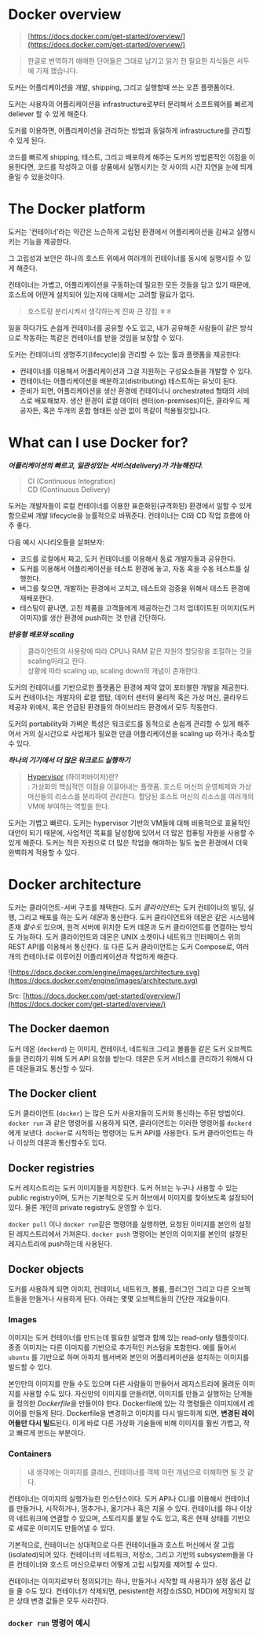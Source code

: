 # Docker overview
> [https://docs.docker.com/get-started/overview/](https://docs.docker.com/get-started/overview/)

> 한글로 번역하기 애매한 단어들은 그대로 남기고 읽기 전 필요한 지식들은 서두에 기재 했습니다.

도커는 어플리케이션을 개발, shipping, 그리고 실행할때 쓰는 오픈 플랫폼이다. 

도커는 사용자의 어플리케이션을 infrastructure로부터 분리해서 소프트웨어를 빠르게 deliever 할 수 있게 해준다. 

도커를 이용하면, 어플리케이션을 관리하는 방법과 동일하게 infrastructure를 관리할 수 있게 된다. 

코드를 빠르게 shipping, 테스트, 그리고 배포하게 해주는 도커의 방법론적인 이점을 이용한다면, 코드를 작성하고 이를 상품에서 실행시키는 것 사이의 시간 지연을 눈에 띄게 줄일 수 있을것이다.  

# The Docker platform

도커는 '컨테이너'라는 약간은 느슨하게 고립된 환경에서 어플리케이션을 감싸고 실행시키는 기능을 제공한다. 

그 고립성과 보안은 하나의 호스트 위에서 여러개의 컨테이너를 동시에 실행시킬 수 있게 해준다. 

컨테이너는 가볍고, 어플리케이션을 구동하는데 필요한 모든 것들을 담고 있기 때문에, 호스트에 어떤게 설치되어 있는지에 대해서는 고려할 필요가 없다. 

> 호스트랑 분리시켜서 생각하는게 진짜 큰 장점 ㅎㅎ

일을 하다가도 손쉽게 컨테이너를 공유할 수도 있고, 내가 공유해준 사람들이 같은 방식으로 작동하는 똑같은 컨테이너를 받을 것임을 보장할 수 있다.

도커는 컨테이너의 생명주기(lifecycle)을 관리할 수 있는 툴과 플랫폼을 제공한다:

- 컨테이너를 이용해서 어플리케이션과 그걸 지원하는 구성요소들을 개발할 수 있다.
- 컨테이너는 어플리케이션을 배분하고(distributing) 테스트하는 유닛이 된다.
- 준비가 되면, 어플리케이션을 생산 환경에 컨테이너나 orchestrated 형태의 서비스로 배포해보자. 생산 환경이 로컬 데이터 센터(on-premises)이든, 클라우드 제공자든, 혹은 두개의 혼합 형태든 상관 없이 똑같이 적용될것입니다.

# What can I use Docker for?

***어플리케이션의 빠르고, 일관성있는 서비스(delivery)가 가능해진다.***

> CI (Continuous Integration)   
CD (Continuous Delivery)

도커는 개발자들이 로컬 컨테이너를 이용한 표준화된(규격화된) 환경에서 일할 수 있게 함으로써 개발 lifecycle을 능률적으로 바꿔준다. 컨테이너는 CI와 CD 작업 흐름에 아주 좋다. 

다음 예시 시나리오들을 살펴보자:

- 코드를 로컬에서 짜고, 도커 컨테이너를 이용해서 동료 개발자들과 공유한다.
- 도커를 이용해서 어플리케이션을 테스트 환경에 놓고, 자동 혹을 수동 테스트를 실행한다.
- 버그를 찾으면, 개발하는 환경에서 고치고, 테스트와 검증을 위해서 테스트 환경에 재배포한다.
- 테스팅이 끝나면, 고친 제품을 고객들에게 제공하는건 그저 업데이트된 이미지(도커 이미지)를 생산 환경에 push하는 것 만큼 간단하다.

***반응형 배포와 scaling***

> 클라이언트의 사용량에 따라 CPU나 RAM 같은 자원의 할당량을 조절하는 것을 scaling이라고 한다.   
상황에 따라 scaling up, scaling down의 개념이 존재한다.

도커의 컨테이너를 기반으로한 플랫폼은 환경에 제약 없이 포터블한 개발을 제공한다. 도커 컨테이너는 개발자의 로컬 랩탑, 데이터 센터의 물리적 혹은 가상 머신, 클라우드 제공자 위에서, 혹은 언급된 환경들의 하이브리드 환경에서 모두 작동한다. 

도커의 portability와 가벼운 특성은 워크로드를 동적으로 손쉽게 관리할 수 있게 해주어서 거의 실시간으로 사업체가 필요한 만큼 어플리케이션을 scaling up 하거나 축소할 수 있다. 

***하나의 기기에서 더 많은 워크로드 실행하기***

> [Hypervisor](https://www.redhat.com/ko/topics/virtualization/what-is-a-hypervisor) (하이퍼바이저)란?   
: 가상화의 핵심적인 이점을 이끌어내는 플랫폼. 호스트 머신의 운영체제와 가상 머신들의 리소스를 분리하여 관리한다. 할당된 호스트 머신의 리소스를 여러개의 VM에 부여하는 역할을 한다.

도커는 가볍고 빠르다. 도커는 hypervisor 기반의 VM들에 대해 비용적으로 효율적인 대안이 되기 때문에, 사업적인 목표를 달성함에 있어서 더 많은 컴퓨팅 자원을 사용할 수 있게 해준다. 도커는 적은 자원으로 더 많은 작업을 해야하는 밀도 높은 환경에서 더욱 완벽하게 적용할 수 있다. 

# Docker architecture

도커는 클라이언트-서버 구조를 채택한다. 도커 *클라이언트*는 도커 컨테이너의 빌딩, 실행, 그리고 배포를 하는 도커 *데몬*과 통신한다. 도커 클라이언트와 데몬은 같은 시스템에 존재 *할수도* 있으며, 원격 서버에 위치한 도커 데몬과 도커 클라이언트를 연결하는 방식도 가능하다. 도커 클라이언트와 데몬은 UNIX 소켓이나 네트워크 인터페이스 위의 REST API를 이용해서 통신한다. 또 다른 도커 클라이언트는 도커 Compose로, 여러 개의 컨테이너로 이루어진 어플리케이션과 작업하게 해준다. 

![https://docs.docker.com/engine/images/architecture.svg](https://docs.docker.com/engine/images/architecture.svg)

Src: [https://docs.docker.com/get-started/overview/](https://docs.docker.com/get-started/overview/)

## The Docker daemon

도커 데몬 (`dockerd`) 는 이미지, 컨테이너, 네트워크 그리고 볼륨들 같은 도커 오브젝트들을 관리하기 위해 도커 API 요청을 받는다. 데몬은 도커 서비스를 관리하기 위해서 다른 데몬들과도 통신할 수 있다.  

## The Docker client

도커 클라이언트 (`docker`) 는 많은 도커 사용자들이 도커와 통신하는 주된 방법이다. `docker run` 과 같은 명령어를 사용하게 되면, 클라이언트는 이러한 명령어를 `dockerd` 에게 보낸다. `docker`로 시작하는 명령어는 도커 API를 사용한다. 도커 클라이언트는 하나 이상의 데몬과 통신할수도 있다. 

## Docker registries

도커 레지스트리는 도커 이미지들을 저장한다. 도커 허브는 누구나 사용할 수 있는 public registry이며, 도커는 기본적으로 도커 허브에서 이미지를 찾아보도록 설정되어 있다. 물론 개인의 private registry도 운영할 수 있다. 

`docker pull` 이나  `docker run`같은 명령어를 실행하면, 요청된 이미지를 본인의 설정된 레지스트리에서 가져온다.  `docker push` 명령어는 본인의 이미지를 본인의 설정된 레지스트리에 push하는데 사용된다. 

## Docker objects

도커를 사용하게 되면 이미지, 컨테이너, 네트워크, 볼륨, 플러그인 그리고 다른 오브젝트들을 만들거나 사용하게 된다. 아래는 몇몇 오브젝트들의 간단한 개요들이다. 

### Images

이미지는 도커 컨테이너를 만드는데 필요한 설명과 함께 있는 read-only 템플릿이다. 종종 이미지는 다른 이미지를 기반으로 추가적인 커스텀을 포함한다. 예를 들어서 `ubuntu` 를 기반으로 하며 아파치 웹서버와 본인의 어플리케이션을 설치하는 이미지를 빌드할 수 있다. 

본인만의 이미지를 만들 수도 있으며 다른 사람들이 만들어서 레지스트리에 올려둔 이미지를 사용할 수도 있다. 자신만의 이미지를 만들려면, 이미지를 만들고 실행하는 단계들을 정의한 *Dockerfile*을 만들어야 한다. Dockerfile에 있는 각 명령들은 이미지에서 레이어를 만들게 된다. Dockerfile을 변경하고 이미지를 다시 빌드하게 되면, **변경된 레이어들만 다시 빌드**된다. 이게 바로 다른 가상화 기술들에 비해 이미지를 훨씬 가볍고, 작고 빠르게 만드는 부분이다. 

### Containers

> 내 생각에는 이미지를 클래스, 컨테이너를 객체 이런 개념으로 이해하면 될 것 같다.

컨테이너는 이미지의 실행가능한 인스턴스이다. 도커 API나 CLI를 이용해서 컨테이너를 만들거나,  시작하거나, 멈추거나, 옮기거나 혹은 지울 수 있다. 컨테이너를 하나 이상의 네트워크에 연결할 수 있으며, 스토리지를 붙일 수도 있고, 혹은 현재 상태를 기반으로 새로운 이미지도 만들어낼 수 있다. 

기본적으로, 컨테이너는 상대적으로 다른 컨테이너들과 호스트 머신에서 잘 고립(isolated)되어 있다. 컨테이너의 네트워크, 저장소, 그리고 기반의 subsystem들을 다른 컨테이너와 호스트 머신으로부터 어떻게 고립 시킬지를 제어할 수 있다. 

컨테이너는 이미지로부터 정의되기는 하나, 만들거나 시작할 때 사용자가 설정 옵션 값을 줄 수도 있다. 컨테이너가 삭제되면, pesistent한 저장소(SSD, HDD)에 저장되지 않은 상태 변경 값들은 모두 사라진다. 

### `docker run` 명령어 예시
